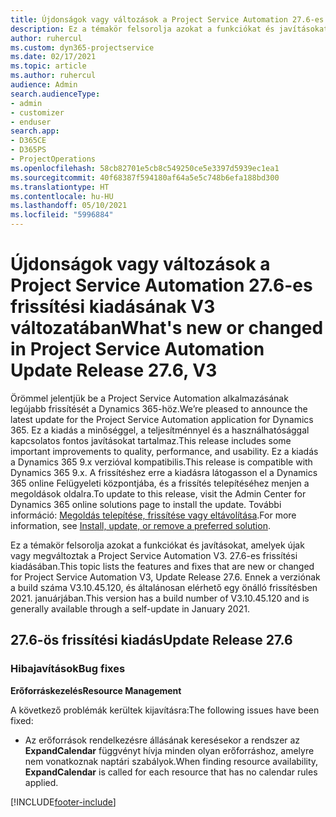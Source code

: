 ```yaml
---
title: Újdonságok vagy változások a Project Service Automation 27.6-es gyorsjavításának V3 változatában
description: Ez a témakör felsorolja azokat a funkciókat és javításokat, amelyek elérhetőek a Project Service Automation 27.6-es gyorsjavításának V3 változatában.
author: ruhercul
ms.custom: dyn365-projectservice
ms.date: 02/17/2021
ms.topic: article
ms.author: ruhercul
audience: Admin
search.audienceType:
- admin
- customizer
- enduser
search.app:
- D365CE
- D365PS
- ProjectOperations
ms.openlocfilehash: 58cb82701e5cb8c549250ce5e3397d5939ec1ea1
ms.sourcegitcommit: 40f68387f594180af64a5e5c748b6efa188bd300
ms.translationtype: HT
ms.contentlocale: hu-HU
ms.lasthandoff: 05/10/2021
ms.locfileid: "5996884"
---
```

# <a name="whats-new-or-changed-in-project-service-automation-update-release-276-v3"></a><span data-ttu-id="dca53-103">Újdonságok vagy változások a Project Service Automation 27.6-es frissítési kiadásának V3 változatában</span><span class="sxs-lookup"><span data-stu-id="dca53-103">What's new or changed in Project Service Automation Update Release 27.6, V3</span></span>

<span data-ttu-id="dca53-104">Örömmel jelentjük be a Project Service Automation alkalmazásának legújabb frissítését a Dynamics 365-höz.</span><span class="sxs-lookup"><span data-stu-id="dca53-104">We’re pleased to announce the latest update for the Project Service Automation application for Dynamics 365.</span></span> <span data-ttu-id="dca53-105">Ez a kiadás a minőséggel, a teljesítménnyel és a használhatósággal kapcsolatos fontos javításokat tartalmaz.</span><span class="sxs-lookup"><span data-stu-id="dca53-105">This release includes some important improvements to quality, performance, and usability.</span></span> <span data-ttu-id="dca53-106">Ez a kiadás a Dynamics 365 9.x verzióval kompatibilis.</span><span class="sxs-lookup"><span data-stu-id="dca53-106">This release is compatible with Dynamics 365 9.x.</span></span> <span data-ttu-id="dca53-107">A frissítéshez erre a kiadásra látogasson el a Dynamics 365 online Felügyeleti központjába, és a frissítés telepítéséhez menjen a megoldások oldalra.</span><span class="sxs-lookup"><span data-stu-id="dca53-107">To update to this release, visit the Admin Center for Dynamics 365 online solutions page to install the update.</span></span> <span data-ttu-id="dca53-108">További információ: [Megoldás telepítése, frissítése vagy eltávolítása](/power-platform/admin/install-remove-preferred-solution).</span><span class="sxs-lookup"><span data-stu-id="dca53-108">For more information, see [Install, update, or remove a preferred solution](/power-platform/admin/install-remove-preferred-solution).</span></span>

<span data-ttu-id="dca53-109">Ez a témakör felsorolja azokat a funkciókat és javításokat, amelyek újak vagy megváltoztak a Project Service Automation V3. 27.6-es frissítési kiadásában.</span><span class="sxs-lookup"><span data-stu-id="dca53-109">This topic lists the features and fixes that are new or changed for Project Service Automation V3, Update Release 27.6.</span></span> <span data-ttu-id="dca53-110">Ennek a verziónak a build száma V3.10.45.120, és általánosan elérhető egy önálló frissítésben 2021. januárjában.</span><span class="sxs-lookup"><span data-stu-id="dca53-110">This version has a build number of V3.10.45.120 and is generally available through a self-update in January 2021.</span></span>

## <a name="update-release-276"></a><span data-ttu-id="dca53-111">27.6-ös frissítési kiadás</span><span class="sxs-lookup"><span data-stu-id="dca53-111">Update Release 27.6</span></span>

### <a name="bug-fixes"></a><span data-ttu-id="dca53-112">Hibajavítások</span><span class="sxs-lookup"><span data-stu-id="dca53-112">Bug fixes</span></span>


<span data-ttu-id="dca53-113">**Erőforráskezelés**</span><span class="sxs-lookup"><span data-stu-id="dca53-113">**Resource Management**</span></span>

<span data-ttu-id="dca53-114">A következő problémák kerültek kijavításra:</span><span class="sxs-lookup"><span data-stu-id="dca53-114">The following issues have been fixed:</span></span>

- <span data-ttu-id="dca53-115">Az erőforrások rendelkezésre állásának keresésekor a rendszer az **ExpandCalendar** függvényt hívja minden olyan erőforráshoz, amelyre nem vonatkoznak naptári szabályok.</span><span class="sxs-lookup"><span data-stu-id="dca53-115">When finding resource availability, **ExpandCalendar** is called for each resource that has no calendar rules applied.</span></span>


[!INCLUDE[footer-include](../includes/footer-banner.md)]